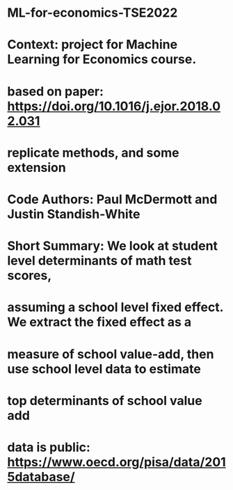 # ML-for-economics-TSE2022

# Context: project for Machine Learning for Economics course.
# based on paper: https://doi.org/10.1016/j.ejor.2018.02.031
# replicate methods, and some extension
# Code Authors: Paul McDermott and Justin Standish-White

# Short Summary: We look at student level determinants of math test scores, 
# assuming a school level fixed effect. We extract the fixed effect as a 
# measure of school value-add, then use school level data to estimate
# top determinants of school value add

# data is public: https://www.oecd.org/pisa/data/2015database/
